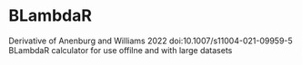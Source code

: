 # BLambdaR
 Derivative of Anenburg and Williams 2022 doi:10.1007/s11004-021-09959-5 BLambdaR calculator for use offilne and with large datasets

